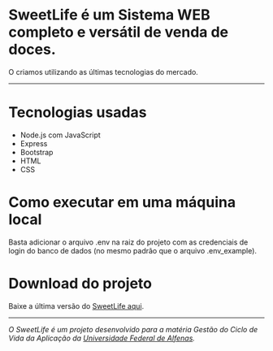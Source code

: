 # SweetLife é um Sistema WEB completo e versátil de venda de doces.
O criamos utilizando as últimas tecnologias do mercado.
***
# Tecnologias usadas
* Node.js com JavaScript
* Express
* Bootstrap
* HTML
* CSS

# Como executar em uma máquina local
Basta adicionar o arquivo .env na raiz do projeto com as credenciais de login do banco de dados (no mesmo padrão que o arquivo .env_example).

# Download do projeto
Baixe a última versão do [SweetLife aqui](https://codeload.github.com/JoaoBianco/sweetLife/zip/refs/heads/main).

***

_O SweetLife é um projeto desenvolvido para a matéria Gestão do Ciclo de Vida da Aplicação da [Universidade Federal de Alfenas](https://www.unifal-mg.edu.br)._